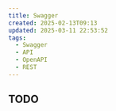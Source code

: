 ```yaml
---
title: Swagger
created: 2025-02-13T09:13
updated: 2025-03-11 22:53:52
tags:
  - Swagger
  - API
  - OpenAPI
  - REST
---
```

## TODO